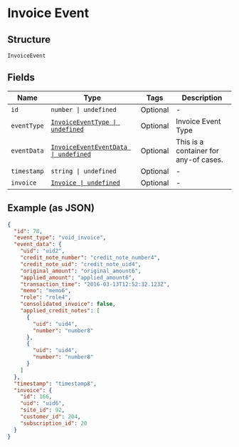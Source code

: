 
# Invoice Event

## Structure

`InvoiceEvent`

## Fields

| Name | Type | Tags | Description |
|  --- | --- | --- | --- |
| `id` | `number \| undefined` | Optional | - |
| `eventType` | [`InvoiceEventType \| undefined`](../../doc/models/invoice-event-type.md) | Optional | Invoice Event Type |
| `eventData` | [`InvoiceEventEventData \| undefined`](../../doc/models/containers/invoice-event-event-data.md) | Optional | This is a container for any-of cases. |
| `timestamp` | `string \| undefined` | Optional | - |
| `invoice` | [`Invoice \| undefined`](../../doc/models/invoice.md) | Optional | - |

## Example (as JSON)

```json
{
  "id": 78,
  "event_type": "void_invoice",
  "event_data": {
    "uid": "uid2",
    "credit_note_number": "credit_note_number4",
    "credit_note_uid": "credit_note_uid4",
    "original_amount": "original_amount6",
    "applied_amount": "applied_amount6",
    "transaction_time": "2016-03-13T12:52:32.123Z",
    "memo": "memo6",
    "role": "role4",
    "consolidated_invoice": false,
    "applied_credit_notes": [
      {
        "uid": "uid4",
        "number": "number8"
      },
      {
        "uid": "uid4",
        "number": "number8"
      }
    ]
  },
  "timestamp": "timestamp8",
  "invoice": {
    "id": 166,
    "uid": "uid6",
    "site_id": 92,
    "customer_id": 204,
    "subscription_id": 20
  }
}
```

